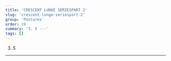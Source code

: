 ```yaml
---
title: 'CRESCENT LUNGE SERIESPART 2'
slug: 'crescent-lunge-seriespart-2'
group: 'Postures'
order: 19
summary: '3. 5 ---'
tags: []
---
```


3. 5

---
